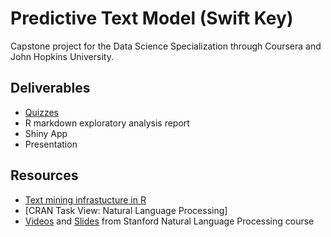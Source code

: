 # Predictive Text Model (Swift Key)

Capstone project for the Data Science Specialization through Coursera and John Hopkins University.

## Deliverables

- [Quizzes](quiz) 
- R markdown exploratory analysis report
- Shiny App
- Presentation

## Resources

- [Text mining infrastucture in R](http://www.jstatsoft.org/v25/i05/)
- [CRAN Task View: Natural Language Processing]
- [Videos](https://www.youtube.com/user/OpenCourseOnline/search?query=NLP) and [Slides](https://web.stanford.edu/~jurafsky/NLPCourseraSlides.html) from Stanford Natural Language Processing course
